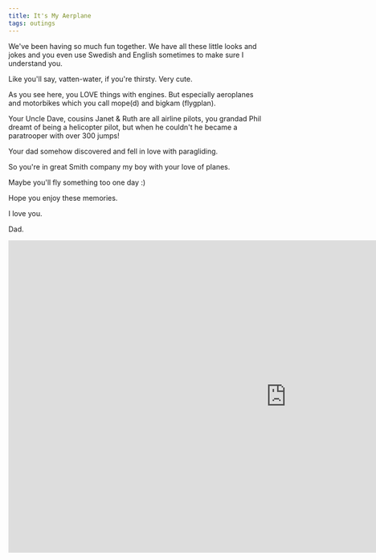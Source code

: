 ```yaml
---
title: It's My Aerplane
tags: outings
---
```

We've been having so much fun together. We have all these little looks and jokes and you even use Swedish and English sometimes to make sure I understand you. 

Like you'll say, vatten-water, if you're thirsty. Very cute.

As you see here, you LOVE things with engines. But especially aeroplanes and motorbikes which you call mope(d) and bigkam (flygplan). 

Your Uncle Dave, cousins Janet & Ruth are all airline pilots, you grandad Phil dreamt of being a helicopter pilot, but when he couldn't he became a paratrooper with over 300 jumps!

Your dad somehow discovered and fell in love with paragliding.

So you're in great Smith company my boy with your love of planes. 

Maybe you'll fly something too one day :)

Hope you enjoy these memories.

I love you.

Dad.

<iframe width="1106" height="622" src="https://www.youtube.com/embed/asZm_-sNt7w" title="It&#39;s My Aeroplane" frameborder="0" allow="accelerometer; autoplay; clipboard-write; encrypted-media; gyroscope; picture-in-picture; web-share" referrerpolicy="strict-origin-when-cross-origin" allowfullscreen></iframe>